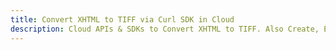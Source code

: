 ---title: Convert XHTML to TIFF via Curl SDK in Clouddescription: Cloud APIs & SDKs to Convert XHTML to TIFF. Also Create, Edit & Render Microsoft Word & OpenOffice documents in the Cloud.---
